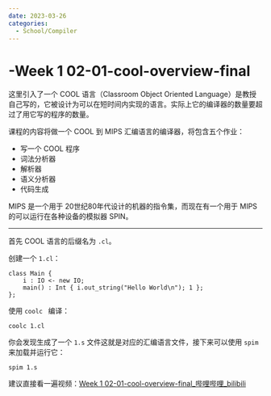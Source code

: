 ```yaml
---
date: 2023-03-26
categories:
  - School/Compiler
---
```


# -Week 1 02-01-cool-overview-final

这里引入了一个 COOL 语言（Classroom Object Oriented Language）是教授自己写的，它被设计为可以在短时间内实现的语言。实际上它的编译器的数量要超过了用它写的程序的数量。

课程的内容将做一个 COOL 到 MIPS 汇编语言的编译器，将包含五个作业：
- 写一个 COOL 程序
- 词法分析器
- 解析器
- 语义分析器
- 代码生成

MIPS 是一个用于 20世纪80年代设计的机器的指令集，而现在有一个用于 MIPS 的可以运行在各种设备的模拟器 SPIN。

<!-- more -->

---

首先 COOL 语言的后缀名为 `.cl`。

创建一个 `1.cl`：

```cool
class Main {
	i : IO <- new IO;
	main() : Int { i.out_string("Hello World\n"); 1 };
};
```

使用  `coolc ` 编译：

```shell
coolc 1.cl
```

你会发现生成了一个 `1.s` 文件这就是对应的汇编语言文件，接下来可以使用 `spim` 来加载并运行它：

```shell
spim 1.s
```

建议直接看一遍视频：[Week 1 02-01-cool-overview-final_哔哩哔哩_bilibili](https://www.bilibili.com/video/BV1NE411376V?p=4)
